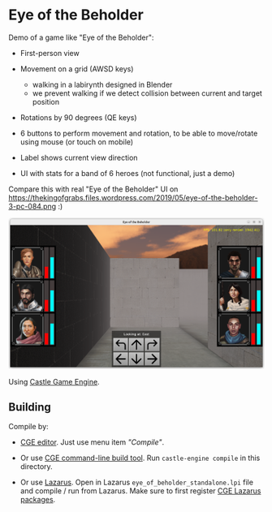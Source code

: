 # Eye of the Beholder

Demo of a game like "Eye of the Beholder":

- First-person view

- Movement on a grid (AWSD keys)
    - walking in a labirynth designed in Blender
    - we prevent walking if we detect collision between current and target position

- Rotations by 90 degrees (QE keys)

- 6 buttons to perform movement and rotation, to be able to move/rotate using mouse (or touch on mobile)

- Label shows current view direction

- UI with stats for a band of 6 heroes (not functional, just a demo)

Compare this with real "Eye of the Beholder" UI on https://thekingofgrabs.files.wordpress.com/2019/05/eye-of-the-beholder-3-pc-084.png :)

![Screenshot](screenshot.png)

Using [Castle Game Engine](https://castle-engine.io/).

## Building

Compile by:

- [CGE editor](https://castle-engine.io/manual_editor.php). Just use menu item _"Compile"_.

- Or use [CGE command-line build tool](https://castle-engine.io/build_tool). Run `castle-engine compile` in this directory.

- Or use [Lazarus](https://www.lazarus-ide.org/). Open in Lazarus `eye_of_beholder_standalone.lpi` file and compile / run from Lazarus. Make sure to first register [CGE Lazarus packages](https://castle-engine.io/documentation.php).
